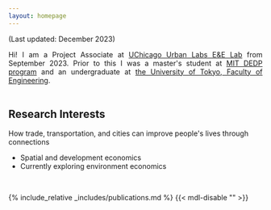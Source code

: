 ```yaml
---
layout: homepage
---
```


(Last updated: December 2023)<br>

<div style="text-align: justify">
Hi! I am a Project Associate at <a href="https://urbanlabs.uchicago.edu/labs/energy-environment">UChicago Urban Labs E&E Lab</a> from September 2023. Prior to this I was a master's student at <a href="https://economics.mit.edu/academic-programs/masters-programs/masters-data-economics-and-design-policy-dedp">MIT DEDP program</a> and an undergraduate at <a href="https://www.si.t.u-tokyo.ac.jp/course/psi/">the University of Tokyo, Faculty of Engineering</a>.  
</div>
<br>

## Research Interests

How trade, transportation, and cities can improve people's lives through connections<br>

- Spatial and development economics
- Currently exploring environment economics

<br>

{% include_relative _includes/publications.md %} {{< mdl-disable "<!-- markdownlint-disable MD037 -->" >}}
